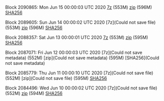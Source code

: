 Block 2090865: Mon Jun 15 00:00:03 UTC 2020 [7z](https://transfer.sh/T4PuZ/bootstrap.dat.20200615.7z) (553M) [zip](https://transfer.sh/FTSQh/bootstrap.dat.20200615.zip) (596M) [SHA256](https://transfer.sh/ss3GA/sha256.txt)

Block 2089605: Sun Jun 14 00:00:02 UTC 2020 [7z](Could not save file) (553M) [zip]() (596M) [SHA256]()

Block 2088357: Sat Jun 13 00:00:01 UTC 2020 [7z]() (553M) [zip]() (595M) [SHA256]()

Block 2087071: Fri Jun 12 00:00:03 UTC 2020 [7z](Could not save metadata) (552M) [zip](Could not save metadata) (595M) [SHA256](Could not save metadata)

Block 2085779: Thu Jun 11 00:00:10 UTC 2020 [7z](Could not save file) (552M) [zip](Could not save file) (595M) [SHA256](https://transfer.sh/dXiuM/sha256.txt)

Block 2084496: Wed Jun 10 00:00:02 UTC 2020 [7z](Could not save file) (552M) [zip]() (594M) [SHA256]()
